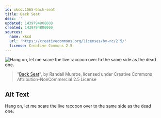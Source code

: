 ```yaml
---
id: xkcd.1565-back-seat
title: Back Seat
desc: ''
updated: 1439794800000
created: 1439794800000
sources:
  name: xkcd
  url: 'https://creativecommons.org/licenses/by-nc/2.5/'
  license: Creative Commons 2.5
---
```

![Hang on, let me scare the live raccoon over to the same side as the dead one.](https://imgs.xkcd.com/comics/back_seat.png)
> "[Back Seat](https://xkcd.com/1565/)", by Randall Munroe, licensed under Creative Commons Attribution-NonCommercial 2.5 License

## Alt Text
Hang on, let me scare the live raccoon over to the same side as the dead one.

